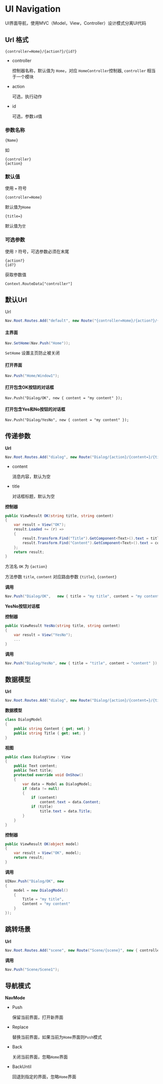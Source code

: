 # UI Navigation

UI界面导航，使用MVC（Model，View，Controller）设计模式分离UI代码





## Url 格式


```
{controller=Home}/{action?}/{id?}
```

- controller

  控制器名称，默认值为 `Home`，对应 `HomeController`控制器, `controller` 相当于一个模块

- action

  可选，执行动作

- id

  可选，参数`id`值




### 参数名称

```
{Name}
```

如

```
{controller}
{action}
```

### 默认值

使用 `=` 符号

```
{controller=Home}
```

默认值为`Home`

```
{title=}
```

默认值为`空`

### 可选参数

使用 `?` 符号，可选参数必须在末尾

```
{action?}
{id?}
```

获取参数值

```
Context.RouteData["controller"]
```



## 默认Url

Url

```c#
Nav.Root.Routes.Add("default", new Route("{controller=Home}/{action?}/{id?}", new NavRouteHandler()));
```

#### 主界面

```c#
Nav.SetHome(Nav.Push("Home"));
```

`SetHome` 设置主页防止被关闭

#### 打开界面

```c#
Nav.Push("Home/Window1");
```

#### 打开包含OK按钮的对话框

```
Nav.Push("Dialog/OK", new { content = "my content" });
```

#### 打开包含Yes和No按钮的对话框

```
Nav.Push("Dialog/YesNo", new { content = "my content" });
```






## 传递参数

**Url**

```c#
Nav.Root.Routes.Add("dialog", new Route("Dialog/{action}/{content=}/{title=}", new { controller = "Dialog" }, new NavRouteHandler()));
```

- content

  消息内容，默认为空

- title

  对话框标题，默认为空

**控制器**

```c#
public ViewResult OK(string title, string content)
{
	var result = View("OK");
    result.Loaded += (r) =>
    {
        result.Transform.Find("Title").GetComponent<Text>().text = title;
        result.Transform.Find("Content").GetComponent<Text>().text = content;
    };
    return result;
}
```
方法名 `OK` 为 `{action}`

方法参数 `title`, `content` 对应路由参数 `{title}`, `{content}`

**调用**

```c#
Nav.Push("Dialog/OK",	new	{ title = "my title", content = "my content"  });
```

**YesNo按钮对话框**

**控制器**

```c#
public ViewResult YesNo(string title, string content)
{
	var result = View("YesNo");
	...
}
```

**调用**

```c#
Nav.Push("Dialog/YesNo", new { title = "title", content = "content" });
```





## 数据模型

**Url**

```c#
Nav.Root.Routes.Add("dialog", new Route("Dialog/{action}/{content=}/{title=}", new { controller = "Dialog" }, new NavRouteHandler()));
```

**数据模型**

```c#
class DialogModel
{
    public string Content { get; set; }
    public string Title { get; set; }
}
```

**视图**

```c#
public class DialogView : View
{
    public Text content;
    public Text title;
    protected override void OnShow()
    {
        var data = Model as DialogModel;
        if (data != null)
        {
            if (content)
                content.text = data.Content;
            if (title)
                title.text = data.Title;
        }
    }
}
```

**控制器**

```c#
public ViewResult OK(object model)
{
    var result = View("OK", model);
    return result;
}
```

**调用**

```c#
UINav.Push("Dialog/OK", new
{
    model = new DialogModel()
    {
        Title = "my title",
        Content = "my content"
    }
});
```







## 跳转场景

**Url**

```c#
Nav.Root.Routes.Add("scene", new Route("Scene/{scene}", new { controller = "Scene" }, new NavRouteHandler()));
```

**调用**

```c#
Nav.Push("Scene/Scene1");
```





## 导航模式

**NavMode**

- Push

  保留当前界面，打开新界面

- Replace

  替换当前界面，如果当前为`Home`界面则`Push`模式

- Back

  关闭当前界面，忽略`Home`界面

- BackUntil

  回退到指定的界面，忽略`Home`界面

